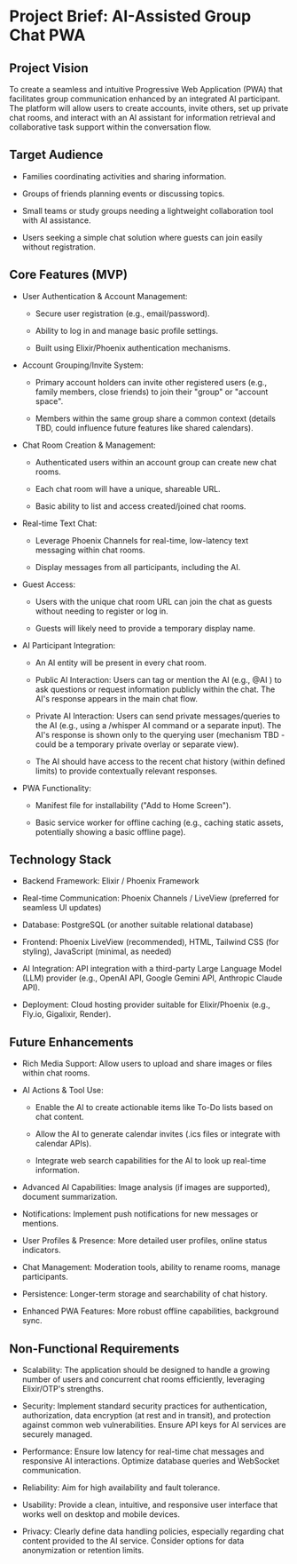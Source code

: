 # Project Brief: AI-Assisted Group Chat PWA

## Project Vision

To create a seamless and intuitive Progressive Web Application (PWA) that facilitates group communication enhanced by an integrated AI participant. The platform will allow users to create accounts, invite others, set up private chat rooms, and interact with an AI assistant for information retrieval and collaborative task support within the conversation flow.

## Target Audience

- Families coordinating activities and sharing information.

- Groups of friends planning events or discussing topics.

- Small teams or study groups needing a lightweight collaboration tool with AI assistance.

- Users seeking a simple chat solution where guests can join easily without registration.

## Core Features (MVP)

- User Authentication & Account Management:

    - Secure user registration (e.g., email/password).

    - Ability to log in and manage basic profile settings.

    - Built using Elixir/Phoenix authentication mechanisms.

- Account Grouping/Invite System:

    - Primary account holders can invite other registered users (e.g., family members, close friends) to join their "group" or "account space".

    - Members within the same group share a common context (details TBD, could influence future features like shared calendars).

- Chat Room Creation & Management:

    - Authenticated users within an account group can create new chat rooms.

    - Each chat room will have a unique, shareable URL.

    - Basic ability to list and access created/joined chat rooms.

- Real-time Text Chat:

    - Leverage Phoenix Channels for real-time, low-latency text messaging within chat rooms.

    - Display messages from all participants, including the AI.

- Guest Access:

    - Users with the unique chat room URL can join the chat as guests without needing to register or log in.

    - Guests will likely need to provide a temporary display name.

- AI Participant Integration:

    - An AI entity will be present in every chat room.

    - Public AI Interaction: Users can tag or mention the AI (e.g., @AI <query>) to ask questions or request information publicly within the chat. The AI's response appears in the main chat flow.

    - Private AI Interaction: Users can send private messages/queries to the AI (e.g., using a /whisper AI <query> command or a separate input). The AI's response is shown only to the querying user (mechanism TBD - could be a temporary private overlay or separate view).

    - The AI should have access to the recent chat history (within defined limits) to provide contextually relevant responses.

- PWA Functionality:

    - Manifest file for installability ("Add to Home Screen").

    - Basic service worker for offline caching (e.g., caching static assets, potentially showing a basic offline page).

## Technology Stack

- Backend Framework: Elixir / Phoenix Framework

- Real-time Communication: Phoenix Channels / LiveView (preferred for seamless UI updates)

- Database: PostgreSQL (or another suitable relational database)

- Frontend: Phoenix LiveView (recommended), HTML, Tailwind CSS (for styling), JavaScript (minimal, as needed)

- AI Integration: API integration with a third-party Large Language Model (LLM) provider (e.g., OpenAI API, Google Gemini API, Anthropic Claude API).

- Deployment: Cloud hosting provider suitable for Elixir/Phoenix (e.g., Fly.io, Gigalixir, Render).

## Future Enhancements

- Rich Media Support: Allow users to upload and share images or files within chat rooms.

- AI Actions & Tool Use:

    - Enable the AI to create actionable items like To-Do lists based on chat content.

    - Allow the AI to generate calendar invites (.ics files or integrate with calendar APIs).

    - Integrate web search capabilities for the AI to look up real-time information.

- Advanced AI Capabilities: Image analysis (if images are supported), document summarization.

- Notifications: Implement push notifications for new messages or mentions.

- User Profiles & Presence: More detailed user profiles, online status indicators.

- Chat Management: Moderation tools, ability to rename rooms, manage participants.

- Persistence: Longer-term storage and searchability of chat history.

- Enhanced PWA Features: More robust offline capabilities, background sync.

## Non-Functional Requirements

- Scalability: The application should be designed to handle a growing number of users and concurrent chat rooms efficiently, leveraging Elixir/OTP's strengths.

- Security: Implement standard security practices for authentication, authorization, data encryption (at rest and in transit), and protection against common web vulnerabilities. Ensure API keys for AI services are securely managed.

- Performance: Ensure low latency for real-time chat messages and responsive AI interactions. Optimize database queries and WebSocket communication.

- Reliability: Aim for high availability and fault tolerance.

- Usability: Provide a clean, intuitive, and responsive user interface that works well on desktop and mobile devices.

- Privacy: Clearly define data handling policies, especially regarding chat content provided to the AI service. Consider options for data anonymization or retention limits.
